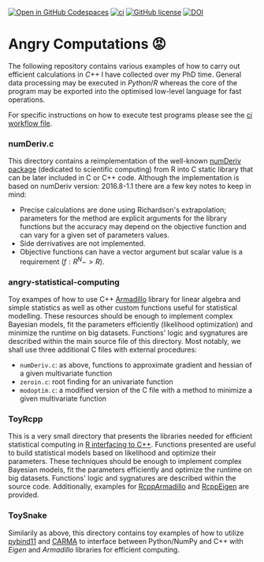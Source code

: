 [![Open in GitHub Codespaces](https://badgen.net/badge/icon/Open%20in%20GitHub%20Codespaces?icon=github&label&color=black)](https://github.com/codespaces/new?hide_repo_select=true&ref=master&repo=648110302&skip_quickstart=true&machine=basicLinux32gb&geo=EuropeWest&devcontainer_path=.devcontainer%2Fdevcontainer.json)
[![ci](https://github.com/AngryMaciek/efcomp/workflows/ci/badge.svg?branch=master)](https://github.com/AngryMaciek/efcomp/actions?query=workflow%3Aci)
[![GitHub license](https://img.shields.io/github/license/AngryMaciek/efcomp)](https://github.com/AngryMaciek/efcomp/blob/master/LICENSE)
[![DOI](https://zenodo.org/badge/DOI/10.5281/zenodo.8001609.svg)](https://doi.org/10.5281/zenodo.8001609)

# Angry Computations 😡

The following repository contains various examples of how to carry out
efficient calculations in _C++_ I have collected over my PhD time.
General data processing may be executed in _Python_/_R_ whereas the core
of the program may be exported into the optimised low-level language for fast operations.

For specific instructions on how to execute test programs please see the [ci workflow file](https://github.com/AngryMaciek/efcomp/blob/master/.github/workflows/ci.yml).

### numDeriv.c
This directory contains a reimplementation of the well-known [numDeriv package](https://cran.r-project.org/web/packages/numDeriv/index.html) (dedicated to scientific computing) from R into C static library that can be later included in C or C++ code. Although the implementation is based on numDeriv version: 2016.8-1.1 there are a few key notes to keep in mind:
* Precise calculations are done using Richardson's extrapolation; parameters for the method are explicit arguments for the library functions but the accuracy may depend on the objective function and can vary for a given set of parameters values.
* Side derrivatives are not implemented.  
* Objective functions can have a vector argument but scalar value is a requirement ($f:R^N -> R$).

### angry-statistical-computing
Toy exampes of how to use C++ [Armadillo](http://arma.sourceforge.net/) library for linear algebra and simple statistics as well as other custom functions useful for statistical modelling. These resources should be enough to implement complex Bayesian models, fit the parameters efficiently (likelihood optimization) and minimize the runtime on big datasets. Functions' logic and sygnatures are described within the main source file of this directory. Most notably, we shall use three additional C files with external procedures:
* `numDeriv.c`: as above, functions to approximate gradient and hessian of a given multivariate function
* `zeroin.c`: root finding for an univariate function
* `modoptim.c`: a modified version of the C file with a method to minimize a given multivariate function

### ToyRcpp
This is a very small directory that presents the libraries needed for efficient statistical computing in [R interfacing to C++](http://adv-r.had.co.nz/Rcpp.html). Functions presented are useful to build statistical models based on likelihood and optimize their parameters. These techniques should be enough to implement complex Bayesian models, fit the parameters efficiently and optimize the runtime on big datasets. Functions' logic and sygnatures are described within the source code. Additionally, examples for [RcppArmadillo](https://github.com/RcppCore/RcppArmadillo) and [RcppEigen](https://github.com/RcppCore/RcppEigen) are provided.

### ToySnake
Similarily as above, this directory contains toy examples of how to utilize [pybind11](https://pybind11.readthedocs.io/en/stable) and [CARMA](https://github.com/RUrlus/carma) to interface between Python/NumPy and C++ with _Eigen_ and _Armadillo_ libraries for efficient computing.
